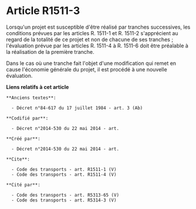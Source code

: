 # Article R1511-3

Lorsqu'un projet est susceptible d'être réalisé par tranches successives, les conditions prévues par les articles R. 1511-1
et R. 1511-2 s'apprécient au regard de la totalité de ce projet et non de chacune de ses tranches ; l'évaluation prévue par
les articles R. 1511-4 à R. 1511-6 doit être préalable à la réalisation de la première tranche. 

Dans le cas où une tranche fait l'objet d'une modification qui remet en cause l'économie générale du projet, il est procédé à
une nouvelle évaluation.

**Liens relatifs à cet article**

	**Anciens textes**:

	  - Décret n°84-617 du 17 juillet 1984 - art. 3 (Ab)

	**Codifié par**:

	  - Décret n°2014-530 du 22 mai 2014 - art.

	**Créé par**:

	  - Décret n°2014-530 du 22 mai 2014 - art.

	**Cite**:

	  - Code des transports - art. R1511-1 (V)
	  - Code des transports - art. R1511-4 (V)

	**Cité par**:

	  - Code des transports - art. R5313-65 (V)
	  - Code des transports - art. R5314-3 (V)
